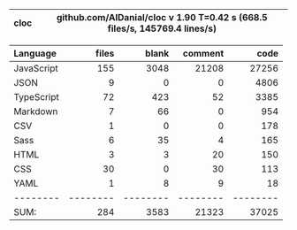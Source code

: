 | cloc | github.com/AlDanial/cloc v 1.90 T=0.42 s (668.5 files/s, 145769.4 lines/s) |
| ---- | -------------------------------------------------------------------------- |

| Language   |    files |    blank |  comment |     code |
| :--------- | -------: | -------: | -------: | -------: |
| JavaScript |      155 |     3048 |    21208 |    27256 |
| JSON       |        9 |        0 |        0 |     4806 |
| TypeScript |       72 |      423 |       52 |     3385 |
| Markdown   |        7 |       66 |        0 |      954 |
| CSV        |        1 |        0 |        0 |      178 |
| Sass       |        6 |       35 |        4 |      165 |
| HTML       |        3 |        3 |       20 |      150 |
| CSS        |       30 |        0 |       30 |      113 |
| YAML       |        1 |        8 |        9 |       18 |
| --------   | -------- | -------- | -------- | -------- |
| SUM:       |      284 |     3583 |    21323 |    37025 |
